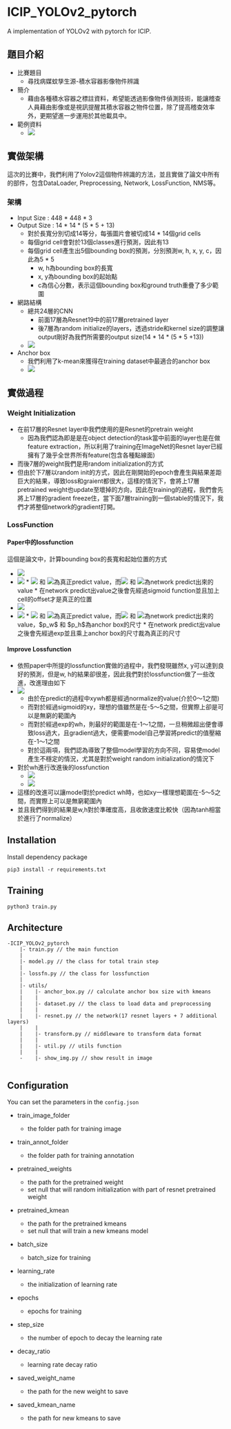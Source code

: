ICIP_YOLOv2_pytorch
=======

A implementation of YOLOv2 with pytorch for ICIP.

## 題目介紹
* 比賽題目
    * 尋找病媒蚊孳生源-積水容器影像物件辨識
* 簡介
    * 藉由各種積水容器之標註資料，希望能透過影像物件偵測技術，能讓稽查人員藉由影像或是視訊提醒其積水容器之物件位置，除了提高稽查效率外，更期望進一步運用於其他載具中。
* 範例資料
    * ![](https://i.imgur.com/NWKSvzm.png)
## 實做架構
這次的比賽中，我們利用了Yolov2這個物件辨識的方法，並且實做了論文中所有的部件，包含DataLoader, Preprocessing, Network, LossFunction, NMS等。
### 架構
* Input Size : 448 * 448 * 3
* Output Size : 14 * 14 * (5 * 5 + 13)
    * 對於長寬分別切成14等分，每張圖片會被切成14 * 14個grid cells
    * 每個grid cell會對於13個classes進行預測，因此有13
    * 每個grid cell產生出5個bounding box的預測，分別預測w, h, x, y, c，因此為5 * 5
        * w, h為bounding box的長寬
        * x, y為bounding box的起始點
        * c為信心分數，表示這個bounding box和ground truth重疊了多少範圍
* 網路結構
    * 總共24層的CNN
        * 前面17層為Resnet19中的前17層pretrained layer
        * 後7層為random initialize的layers，透過stride和kernel size的調整讓output剛好為我們所需要的output size(14 * 14 * (5 * 5 +13))
    * ![](https://i.imgur.com/AmiWxKQ.png)
* Anchor box
    * 我們利用了k-mean來獲得在training dataset中最適合的anchor box
    * ![](https://i.imgur.com/o1ajUa6.png)
## 實做過程
### Weight Initialization
* 在前17層的Resnet layer中我們使用的是Resnet的pretrain weight
    * 因為我們認為即是是在object detection的task當中前面的layer也是在做feature extraction，所以利用了training在ImageNet的Resnet layer已經擁有了幾乎全世界所有feature(包含各種點線面)
* 而後7層的weight我們是用random initialization的方式
* 但由於下7層以random init的方式，因此在剛開始的epoch會產生與結果差距巨大的結果，導致loss和graient都很大，這樣的情況下，會將上17層pretrained weight也update至壞掉的方向，因此在training的過程，我們會先將上17層的gradient freeze住，當下面7層training到一個stable的情況下，我們才將整個network的gradient打開。 
### LossFunction
#### Paper中的lossfunction
這個是論文中，計算bounding box的長寬和起始位置的方式
* <img src="http://latex.codecogs.com/gif.latex?b_x = \sigma(t_x) + c_x" />
* <img src="http://latex.codecogs.com/gif.latex?b_y = \sigma(t_y) + c_y" />
    * <img src="http://latex.codecogs.com/gif.latex?b_x" /> 和 <img src="http://latex.codecogs.com/gif.latex?b_y" />為真正predict value，而<img src="http://latex.codecogs.com/gif.latex?t_x" /> 和 <img src="http://latex.codecogs.com/gif.latex?t_y" />為network predict出來的value
    * 在network predict出value之後會先經過sigmoid function並且加上cell的offset才是真正的位置
* <img src="http://latex.codecogs.com/gif.latex?b_w = p_w * e^{t_w}" />
* <img src="http://latex.codecogs.com/gif.latex?b_h = p_h * e^{t_h}" />
    * <img src="http://latex.codecogs.com/gif.latex?b_w" />  和 <img src="http://latex.codecogs.com/gif.latex?b_h" />為真正predict value，而<img src="http://latex.codecogs.com/gif.latex?t_w" /> 和 <img src="http://latex.codecogs.com/gif.latex?t_h" />為network predict出來的value，$p_w$ 和 $p_h$為anchor box的尺寸
    * 在network predict出value之後會先經過exp並且乘上anchor box的尺寸裁為真正的尺寸
#### Improve Lossfunction
* 依照paper中所提的lossfunction實做的過程中，我們發現雖然x, y可以達到良好的預測，但是w, h的結果卻很差，因此我們對於lossfunction做了一些改進，改進理由如下
* ![](https://i.imgur.com/dogoQQF.png)
    * 由於在predict的過程中xywh都是經過normalize的value(介於0～1之間)
    * 而對於經過sigmoid的xy，理想的值雖然是在-5～5之間，但實際上卻是可以是無窮的範圍內
    * 而對於經過exp的wh，則最好的範圍是在-1～1之間，一旦稍微超出便會導致loss過大，且gradient過大，便需要model自己學習將predict的值壓縮在-1～1之間
    * 對於這兩項，我們認為導致了整個model學習的方向不同，容易使model產生不穩定的情況，尤其是對於weight random initialization的情況下
* 對於wh進行改進後的lossfunction
    * <img src="http://latex.codecogs.com/gif.latex?b_w = p_w * e^{tanh(t_w)}" />
    * <img src="http://latex.codecogs.com/gif.latex?b_h = p_h * e^{tanh(t_h)}" />
* 這樣的改進可以讓model對於predict wh時，也如xy一樣理想範圍在-5～5之間，而實際上可以是無窮範圍內
* 並且我們得到的結果是w,h對於準確度高，且收斂速度比較快（因為tanh相當於進行了normalize） 

## Installation

Install dependency package

```
pip3 install -r requirements.txt
```

## Training
```
python3 train.py
```
## Architecture
```
-ICIP_YOLOv2_pytorch
    |- train.py // the main function
    |
    |- model.py // the class for total train step
    |
    |- lossfn.py // the class for lossfunction 
    |
    |- utils/
    |    |- anchor_box.py // calculate anchor box size with kmeans
    |    |
    |    |- dataset.py // the class to load data and preprocessing
    |    |
    |    |- resnet.py // the network(17 resnet layers + 7 additional layers)
    |    |
    |    |- transform.py // middleware to transform data format
    |    |
    |    |- util.py // utils function
    |    |
    -    |- show_img.py // show result in image 
    
```
## Configuration
You can set the parameters in the `config.json`
* train_image_folder
    * the folder path for training image
* train_annot_folder
    * the folder path for training annotation 
* pretrained_weights
    * the path for the pretrained weight
    * set null that will random initialization with part of resnet pretrained weight
* pretrained_kmean
    * the path for the pretrained kmeans
    * set null that will train a new kmeans model
* batch_size
    * batch_size for training
* learning_rate
    * the initialization of learning rate  
* epochs
    * epochs for training 
* step_size
    * the number of epoch to decay the learning rate
* decay_ratio
    * learning rate decay ratio
 
* saved_weight_name
    * the path for the new weight to save
* saved_kmean_name
    * the path for new kmeans to save


